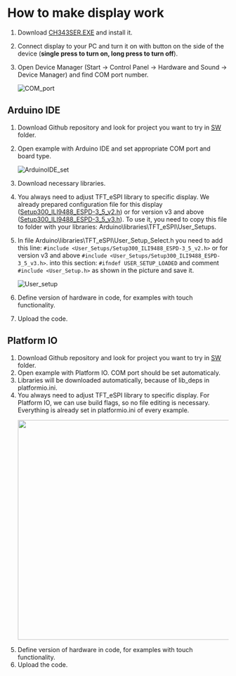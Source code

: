 # How to make display work

1. Download [CH343SER.EXE](http://www.wch-ic.com/search?t=all&q=CH9102) and install it.

2. Connect display to your PC and turn it on with button on the side of the device (**single press to turn on, long press to turn off**).

3. Open Device Manager (Start → Control Panel → Hardware and Sound → Device Manager) and find COM port number.

    ![COM_port](../img/COM_port.jpg)

## Arduino IDE
1. Download Github repository and look for project you want to try in [SW](../SW) folder.
2. Open example with Arduino IDE and set appropriate COM port and board type.
   
    ![ArduinoIDE_set](../img/ArduinoIDE_set.png)

3. Download necessary libraries.
4. You always need to adjust TFT_eSPI library to specific display. We  already prepared configuration file for this display ([Setup300_ILI9488_ESPD-3_5_v2.h](Setup300_ILI9488_ESPD-3_5_v2.h)) or for version v3 and above ([Setup300_ILI9488_ESPD-3_5_v3.h](Setup300_ILI9488_ESPD-3_5_v3.h)).
To use it, you need to copy this file to folder with your libraries: Arduino\libraries\TFT_eSPI\User_Setups.
1. In file Arduino\libraries\TFT_eSPI\User_Setup_Select.h you need to add this line: `#include <User_Setups/Setup300_ILI9488_ESPD-3_5_v2.h>` or for version v3 and above `#include <User_Setups/Setup300_ILI9488_ESPD-3_5_v3.h>`. into this section: `#ifndef USER_SETUP_LOADED` and comment `#include <User_Setup.h>` as shown in the picture and save it.
   
   ![User_setup](../img/User_setup.png)

2. Define version of hardware in code, for examples with touch functionality.
3. Upload the code.
## Platform IO
1. Download Github repository and look for project you want to try in [SW](https://github.com/LaskaKit/ESPD-35/tree/main/SW) folder.
2. Open example with Platform IO. COM port should be set automaticaly.
3. Libraries will be downloaded automatically, because of lib_deps in platformio.ini.
4. You always need to adjust TFT_eSPI library to specific display. For Platform IO, we can use build flags, so no file editing is necessary. Everything is already set in platformio.ini of every example.
    <p align="center">
    <img src="../img/PlatformIO_set.png" height="500">
    </p>
5. Define version of hardware in code, for examples with touch functionality.
6. Upload the code.